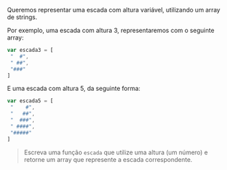 Queremos representar uma escada com altura variável, utilizando um array de strings.

Por exemplo, uma escada com altura 3, representaremos com o seguinte array:

``` javascript
var escada3 = [
 "  #",
 " ##",
 "###"
]
```

E uma escada com altura 5, da seguinte forma:

``` javascript
var escada5 = [
 "    #",
 "   ##",
 "  ###",
 " ####",
 "#####"
]
```

> Escreva uma função `escada` que utilize uma altura (um número) e retorne um array que represente a escada correspondente.
